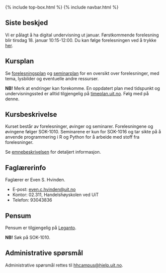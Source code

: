 {% include top-box.html %} <!-- Kode for å inkludere boksen på toppen av siden. Se _config.yml for å gjøre endringer. -->
{% include navbar.html %} <!-- Kode for navigasjonsmeny. Se navbar.html for å gjøre endringer. -->
<!-- Gjør endringer under her -->

## Siste beskjed

Vi er pålagt å ha digital undervisning ut januar. Førstkommende forelesning blir tirsdag 18. januar 10:15-12:00. Du kan følge forelesningen ved å trykke [her](https://uit.zoom.us/j/62106111688?pwd=UDM0OGo1L1dmWHQ1Ky9PTFJHbWJTdz09).  

## Kursplan
Se [forelesningsplan](forelesningsplan.md) og [seminarplan](seminarplan.md) for en oversikt over forelesninger, med tema, lysbilder og eventuelle andre ressurser. 

**NB!** Merk at endringer kan forekomme. En oppdatert plan med tidspunkt og undervisningssted er alltid tilgjengelig på [timeplan.uit.no](timeplan.uit.no). Følg med på denne.   

## Kursbeskrivelse
Kurset består av forelesninger, øvinger og seminarer. Forelesningene og øvingene følger SOK-1010. Seminarene er kun for SOK-1016 og tar sikte på å anvende programmering i R og Python for å arbeide med stoff fra forelesninger.

Se [emnebeskrivelsen](https://uit.no/utdanning/emner/emne/743171/sok-1016) for detaljert informasjon. 

## Faglærerinfo

Faglærer er Even S. Hvinden. 

- E-post: [even.c.hvinden@uit.no](mailto:even.c.hvinden@uit.no)
- Kontor: 02.311, Handelshøyskolen ved UiT
- Telefon: 93043836

## Pensum

Pensum er tilgjengelig på [Leganto](https://bibsys-c.alma.exlibrisgroup.com/leganto/readinglist/searchlists). 

**NB!** Søk på SOK-1010. 

## Administrative spørsmål

Administrative spørsmål rettes til [hhcampus@hjelp.uit.no](mailto:hhcampus@hjelp.uit.no). 
